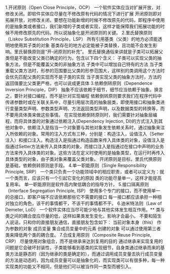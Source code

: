1.开闭原则（Open Close Principle，OCP）
一个软件实体应当对扩展开放，对修改关闭。即软件实体应尽量在不修改原有代码的情况下进行扩展
开闭原则即对拓展开放，对修改关闭，要想在功能新增的时候不修改原先的代码，即程序中使用的是抽象类或者接口，我们新增的子类或者实现，这样才能保障我们拓展功能的时候不用修改原先的代码，所以说抽象化是开闭原则的关键。
2.里氏替换原则（Liskov Substitution Principle，LSP）
所有引用基类（父类）的地方必须能透明地使用其子类的对象
基类存在的地方必定能被子类替换，且功能不会发生影响。里氏替换原则是“开-闭原则的补充”。
里氏替换通俗来讲就是子类可以拓展父类但是不能改变父类已确定的行为，包含以下四个含义：
子类可以实现父类的抽象方法，但是不能覆盖父类的非抽象方法
子类中可以增加自己特有的方法
当子类重载父类方法时，形参的范围要比父类的形参范围大，这样别的类调用这个方法时会优先匹配父类的实现而不是子类的实现
当子类实现父类的抽象方法时，方法的返回值要比父类更严格，也可以说成更具体
3.依赖倒转原则（Dependence Inversion Principle，DIP）
抽象不应该依赖于细节，细节应当依赖于抽象。换言之，要针对接口编程，而不是针对实现编程
依赖倒转原则要求我们在程序代码中传递参数时或在关联关系中，尽量引用层次高的抽象层类，即使用接口和抽象类进行变量类型声明、参数类型声明、方法返回类型声明，以及数据类型的转换等，而不要用具体类来做这些事情。
在实现依赖倒转原则时，我们需要针对抽象层编程，而将具体类的对象通过依赖注入(Dependency Injection, DI)的方式注入到其他对象中，依赖注入是指当一个对象要与其他对象发生依赖关系时，通过抽象来注入所依赖的对象。常用的注入方式有三种，分别是：构造注入，设值注入（Setter注入）和接口注入。构造注入是指通过构造函数来传入具体类的对象，设值注入是指通过Setter方法来传入具体类的对象，而接口注入是指通过在接口中声明的业务方法来传入具体类的对象。这些方法在定义时使用的是抽象类型，在运行时再传入具体类型的对象，由子类对象来覆盖父类对象。
开闭原则是目标，里氏代换原则是基础，依赖倒转原则是手段。
4.单一职能原则（Single Responsibility Principle, SRP）
一个类只负责一个功能领域中的相应职责，或者可以定义为：就一个类而言，应该只有一个引起它变化的原因
类的功能尽量单一，这样才能提高复用率。
单一职能原则是软件高内聚低耦合的指导方针。
5.接口隔离原则（Interface Segregation Principle, ISP）
使用多个专门的接口，而不使用单一的总接口，即客户端不应该依赖那些它不需要的接口
每一接口都应该承担一种相对独立的角色，该干的事情都干，不该干的事情都不干。
6.迪米特法则（Law of Demeter, LoD）
一个软件实体应当尽可能少地与其他实体发生相互作用。**
类与类之间的耦合度应尽量的低，这样如果类发生变化，影响才会最小。
不要和陌生人说话，只和你的直接朋友通信，直接朋友包含如下：
当前对象本身（this）
作为参数的对象
成员变量
集合成员变量中的元素
创建的对象
可以通过使用第三者类来降低两个类的耦合度。
7.合成复用原则（Composite Reuse Principle, CRP）
尽量使用对象组合，而不是继承来达到复用的目的
通过继承来实现复用的问题是它会破坏封装性，子类能够看到基类的实现细节，自身类通过继承而来的基类方法是静态的（因为继承的类是确定的），而通过调用成员变量去执行成员变量的方法是动态的，因为成员变量可以是抽象化的，而实现类可以有很多种，每一种实现类的功能又不相同，但是他们可以被当作同一类型而被引入。